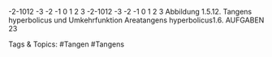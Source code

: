 -2-1012
-3 -2 -1 0 1 2 3
-2-1012
-3 -2 -1 0 1 2 3
Abbildung 1.5.12. Tangens hyperbolicus und Umkehrfunktion Areatangens hyperbolicus1.6. AUFGABEN 23

   Tags & Topics:
   #Tangen
   #Tangens